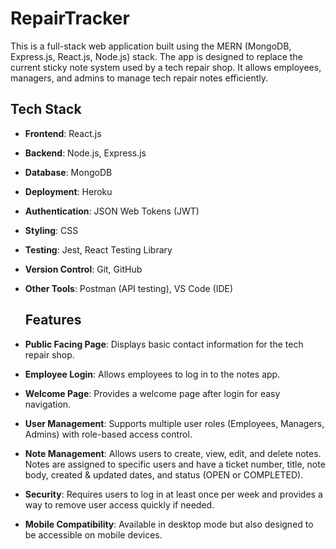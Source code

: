 # RepairTracker
This is a full-stack web application built using the MERN (MongoDB, Express.js, React.js, Node.js) stack. The app is designed to replace the current sticky note system used by a tech repair shop. It allows employees, managers, and admins to manage tech repair notes efficiently.

## Tech Stack

- **Frontend**: React.js
- **Backend**: Node.js, Express.js
- **Database**: MongoDB
- **Deployment**: Heroku
- **Authentication**: JSON Web Tokens (JWT)
- **Styling**: CSS
- **Testing**: Jest, React Testing Library
- **Version Control**: Git, GitHub
- **Other Tools**: Postman (API testing), VS Code (IDE)

  ## Features

- **Public Facing Page**: Displays basic contact information for the tech repair shop.
- **Employee Login**: Allows employees to log in to the notes app.
- **Welcome Page**: Provides a welcome page after login for easy navigation.
- **User Management**: Supports multiple user roles (Employees, Managers, Admins) with role-based access control.
- **Note Management**: Allows users to create, view, edit, and delete notes. Notes are assigned to specific users and have a ticket number, title, note body, created & updated dates, and status (OPEN or COMPLETED).
- **Security**: Requires users to log in at least once per week and provides a way to remove user access quickly if needed.
- **Mobile Compatibility**: Available in desktop mode but also designed to be accessible on mobile devices.
